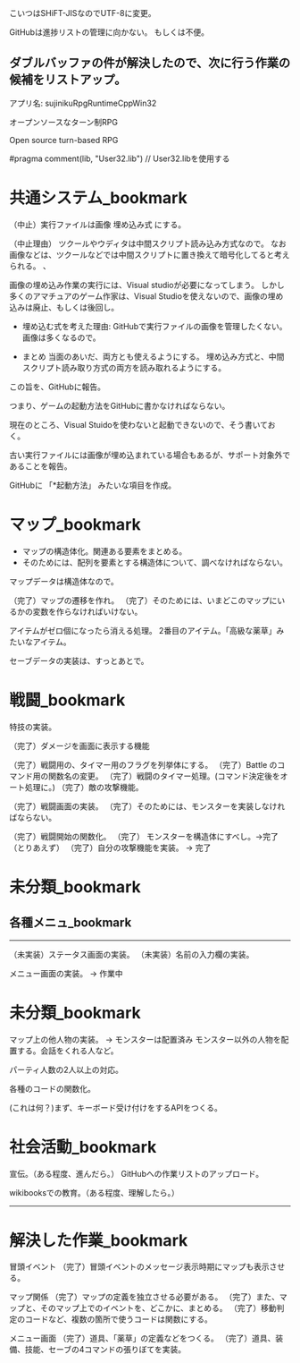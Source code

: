 こいつはSHiFT-JISなのでUTF-8に変更。

GitHubは進捗リストの管理に向かない。
もしくは不便。




ダブルバッファの件が解決したので、次に行う作業の候補をリストアップ。
----------------------------

アプリ名:
sujinikuRpgRuntimeCppWin32


オープンソースなターン制RPG

Open source turn-based RPG



#pragma comment(lib, "User32.lib")	// User32.libを使用する




# 共通システム_bookmark

（中止）実行ファイルは画像 埋め込み式 にする。

（中止理由） ツクールやウディタは中間スクリプト読み込み方式なので。
なお画像などは、ツクールなどでは中間スクリプトに置き換えて暗号化してると考えられる。
、

画像の埋め込み作業の実行には、Visual studioが必要になってしまう。
しかし多くのアマチュアのゲーム作家は、Visual Studioを使えないので、画像の埋め込みは廃止、もしくは後回し。




* 埋め込む式を考えた理由: 
GitHubで実行ファイルの画像を管理したくない。画像は多くなるので。



* まとめ
当面のあいだ、両方とも使えるようにする。
埋め込み方式と、中間スクリプト読み取り方式の両方を読み取れるようにする。


この旨を、GitHubに報告。

つまり、ゲームの起動方法をGitHubに書かなければならない。


現在のところ、Visual Stuidoを使わないと起動できないので、そう書いておく。

古い実行ファイルには画像が埋め込まれている場合もあるが、サポート対象外であることを報告。


GitHubに
「*起動方法」
みたいな項目を作成。


# マップ_bookmark

* マップの構造体化。関連ある要素をまとめる。
* そのためには、配列を要素とする構造体について、調べなければならない。

マップデータは構造体なので。

（完了）マップの遷移を作れ。
（完了）そのためには、いまどこのマップにいるかの変数を作らなければいけない。

アイテムがゼロ個になったら消える処理。
2番目のアイテム。「高級な薬草」みたいなアイテム。


セーブデータの実装は、すっとあとで。

# 戦闘_bookmark
特技の実装。


（完了）ダメージを画面に表示する機能

（完了）戦闘用の、タイマー用のフラグを列挙体にする。
（完了）Battle のコマンド用の関数名の変更。
（完了）戦闘のタイマー処理。(コマンド決定後をオート処理に。)
（完了）敵の攻撃機能。


（完了）戦闘画面の実装。
（完了）そのためには、モンスターを実装しなければならない。




（完了）戦闘開始の関数化。
（完了） モンスターを構造体にすべし。→完了（とりあえず）
（完了）自分の攻撃機能を実装。 → 完了


# 未分類_bookmark
## 各種メニュ_bookmark
-------------
（未実装）ステータス画面の実装。
（未実装）名前の入力欄の実装。

メニュー画面の実装。 → 作業中


# 未分類_bookmark
マップ上の他人物の実装。 → モンスターは配置済み
モンスター以外の人物を配置する。会話をくれる人など。


パーティ人数の2人以上の対応。

各種のコードの関数化。

(これは何？)まず、キーボード受け付けをするAPIをつくる。


# 社会活動_bookmark
宣伝。（ある程度、進んだら。）
GitHubへの作業リストのアップロード。

wikibooksでの教育。（ある程度、理解したら。）


--------------------------------
# 解決した作業_bookmark
冒頭イベント
（完了）冒頭イベントのメッセージ表示時期にマップも表示させる。

マップ関係
（完了）マップの定義を独立させる必要がある。
（完了）また、マップと、そのマップ上でのイベントを、どこかに、まとめる。
（完了）移動判定のコードなど、複数の箇所で使うコードは関数にする。


メニュー画面
（完了）道具、「薬草」の定義などをつくる。
（完了）道具、装備、技能、セーブの4コマンドの張りぼてを実装。

